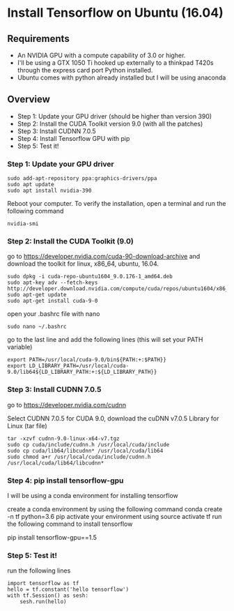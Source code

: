 # Install Tensorflow on Ubuntu (16.04)


## Requirements
- An NVIDIA GPU with a compute capability of 3.0 or higher.
- I'll be using a GTX 1050 Ti hooked up externally to a thinkpad T420s through the express card port Python installed.
- Ubuntu comes with python already installed but I will be using anaconda

## Overview
- Step 1: Update your GPU driver (should be higher than version 390)
- Step 2: Install the CUDA Toolkit version 9.0 (with all the patches)
- Step 3: Install CUDNN 7.0.5
- Step 4: Install Tensorflow GPU with pip
- Step 5: Test it!

### Step 1: Update your GPU driver

<pre><code>sudo add-apt-repository ppa:graphics-drivers/ppa
sudo apt update
sudo apt install nvidia-390
</pre></code>

Reboot your computer. To verify the installation, open a terminal and run the following command
<pre><code>nvidia-smi</pre></code>

### Step 2: Install the CUDA Toolkit (9.0)
go to https://developer.nvidia.com/cuda-90-download-archive and download the toolkit for linux, x86_64, ubuntu, 16.04.

<pre><code>sudo dpkg -i cuda-repo-ubuntu1604_9.0.176-1_amd64.deb 
sudo apt-key adv --fetch-keys http://developer.download.nvidia.com/compute/cuda/repos/ubuntu1604/x86_64/7fa2af80.pub
sudo apt-get update
sudo apt-get install cuda-9-0</pre></code>

open your .bashrc file with nano
<pre><code>sudo nano ~/.bashrc</pre></code>

go to the last line and add the following lines (this will set your PATH variable)
<pre><code>export PATH=/usr/local/cuda-9.0/bin${PATH:+:$PATH}}
export LD_LIBRARY_PATH=/usr/local/cuda-9.0/lib64${LD_LIBRARY_PATH:+:${LD_LIBRARY_PATH}}</pre></code>

### Step 3: Install CUDNN 7.0.5
go to https://developer.nvidia.com/cudnn

Select CUDNN 7.0.5 for CUDA 9.0, download the cuDNN v7.0.5 Library for Linux (tar file)

<pre><code>tar -xzvf cudnn-9.0-linux-x64-v7.tgz
sudo cp cuda/include/cudnn.h /usr/local/cuda/include
sudo cp cuda/lib64/libcudnn* /usr/local/cuda/lib64
sudo chmod a+r /usr/local/cuda/include/cudnn.h /usr/local/cuda/lib64/libcudnn*</pre></code>

### Step 4: pip install tensorflow-gpu
I will be using a conda environment for installing tensorflow

create a conda environment by using the following command
conda create -n tf python=3.6 pip
activate your environment using
source activate tf
run the following command to install tensorflow

pip install tensorflow-gpu==1.5

### Step 5: Test it!
run the following lines
<pre><code>import tensorflow as tf
hello = tf.constant('hello tensorflow')
with tf.Session() as sesh:
    sesh.run(hello)</pre></code>
